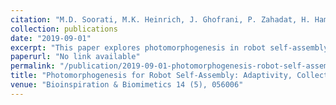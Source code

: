 ```yaml
---
citation: "M.D. Soorati, M.K. Heinrich, J. Ghofrani, P. Zahadat, H. Hamann, (2019). 'Photomorphogenesis for Robot Self-Assembly: Adaptivity, Collective Decision-Making, and Self-Repair.' Bioinspiration & Biomimetics 14 (5), 056006."
collection: publications
date: "2019-09-01"
excerpt: "This paper explores photomorphogenesis in robot self-assembly for collective decision-making and self-repair."
paperurl: "No link available"
permalink: "/publication/2019-09-01-photomorphogenesis-robot-self-assembly"
title: "Photomorphogenesis for Robot Self-Assembly: Adaptivity, Collective Decision-Making, and Self-Repair"
venue: "Bioinspiration & Biomimetics 14 (5), 056006"
---
```

